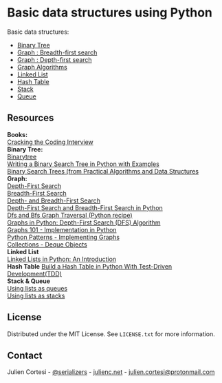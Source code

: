# Basic data structures using Python

Basic data structures:

- [Binary Tree](binary-tree/binary-tree.py)
- [Graph : Breadth-first search](graphs/graph-breadth-first-search.py)
- [Graph : Depth-first search](graphs/graph-depth-first-search.py)
- [Graph Algorithms](graphs/graph-algorithms.py)
- [Linked List](linked-list/linked-list.py)
- [Hash Table](hash-table/hash-table.py)
- [Stack](stack-and-queue/stack.py)
- [Queue](stack-and-queue/queue.py)

## Resources

**Books:**  
[Cracking the Coding Interview](https://www.crackingthecodinginterview.com/)  
**Binary Tree:**  
[Binarytree](https://github.com/joowani/binarytree)  
[Writing a Binary Search Tree in Python with Examples](https://qvault.io/python/binary-search-tree-in-python/)  
[Binary Search Trees (from Practical Algorithms and Data Structures](https://bradfieldcs.com/algos/trees/binary-search-trees/)  
**Graph:**  
[Depth-First Search](https://en.wikipedia.org/wiki/Depth-first_search)  
[Breadth-First Search](https://en.wikipedia.org/wiki/Breadth-first_search)  
[Depth- and Breadth-First Search](https://jeremykun.com/2013/01/22/depth-and-breadth-first-search/)  
[Depth-First Search and Breadth-First Search in Python](https://eddmann.com/posts/depth-first-search-and-breadth-first-search-in-python/)  
[Dfs and Bfs Graph Traversal (Python recipe)](https://code.activestate.com/recipes/576723-dfs-and-bfs-graph-traversal/)  
[Graphs in Python: Depth-First Search (DFS) Algorithm](https://stackabuse.com/depth-first-search-dfs-in-python-theory-and-implementation/)  
[Graphs 101 - Implementation in Python](https://levelup.gitconnected.com/graphs-101-67581c17178d)  
[Python Patterns - Implementing Graphs](https://www.python.org/doc/essays/graphs/)  
[Collections - Deque Objects](https://docs.python.org/3/library/collections.html#collections.deque)  
**Linked List**  
[Linked Lists in Python: An Introduction](https://realpython.com/linked-lists-python/)  
**Hash Table**
[Build a Hash Table in Python With Test-Driven Development(TDD)](https://realpython.com/python-hash-table/)  
**Stack & Queue**  
[Using lists as queues](https://docs.python.org/3/tutorial/datastructures.html#using-lists-as-queues)  
[Using lists as stacks](https://docs.python.org/3/tutorial/datastructures.html#using-lists-as-stacks)

## License

Distributed under the MIT License. See `LICENSE.txt` for more information.

## Contact

Julien Cortesi - [@serializers](https://twitter.com/serializers) - [julienc.net](https://www.julienc.net) - julien.cortesi@protonmail.com
